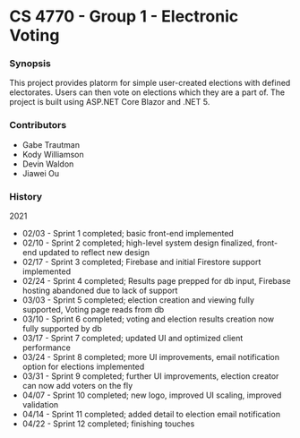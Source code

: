 # CS 4770 - Group 1 - Electronic Voting

### Synopsis
This project provides platorm for simple user-created elections with defined electorates. Users can then vote on elections which they are a part of. The project is built using ASP.NET Core Blazor and .NET 5.

### Contributors
* Gabe Trautman
* Kody Williamson
* Devin Waldon
* Jiawei Ou

### History
2021
* 02/03 - Sprint 1 completed; basic front-end implemented
* 02/10 - Sprint 2 completed; high-level system design finalized, front-end updated to reflect new design
* 02/17 - Sprint 3 completed; Firebase and initial Firestore support implemented
* 02/24 - Sprint 4 completed; Results page prepped for db input, Firebase hosting abandoned due to lack of support
* 03/03 - Sprint 5 completed; election creation and viewing fully supported, Voting page reads from db
* 03/10 - Sprint 6 completed; voting and election results creation now fully supported by db
* 03/17 - Sprint 7 completed; updated UI and optimized client performance
* 03/24 - Sprint 8 completed; more UI improvements, email notification option for elections implemented
* 03/31 - Sprint 9 completed; further UI improvements, election creator can now add voters on the fly
* 04/07 - Sprint 10 completed; new logo, improved UI scaling, improved validation
* 04/14 - Sprint 11 completed; added detail to election email notification
* 04/22 - Sprint 12 completed; finishing touches
